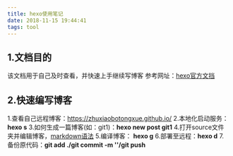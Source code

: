 ```yaml
---
title: hexo使用笔记
date: 2018-11-15 19:44:41
tags: tool
---
```

## 1.文档目的
该文档用于自己及时查看，并快速上手继续写博客
参考网址：[hexo官方文挡](https://hexo.io/zh-cn/docs/commands)
## 2.快速编写博客
1.查看自己远程博客：https://zhuxiaobotongxue.github.io/
2.本地化启动服务：**hexo s**
3.如何生成一篇博客(如：git1)：**hexo new post git1**
4.打开source文件夹并编辑博客，[markdown语法](https://www.jianshu.com/p/191d1e21f7ed)
5.编译博客： **hexo g**
6.部署至远程：**hexo d**
7.备份原代码：**git add ./git commit -m ''/git push**
